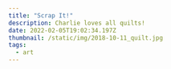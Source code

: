 ```yaml
---
title: "Scrap It!"
description: Charlie loves all quilts!
date: 2022-02-05T19:02:34.197Z
thumbnail: /static/img/2018-10-11_quilt.jpg
tags:
  - art
---
```

